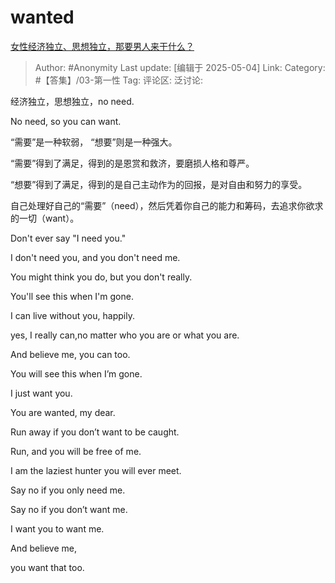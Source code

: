 # wanted
[女性经济独立、思想独立，那要男人来干什么？](https://www.zhihu.com/question/1900271409474811272/answer/1902142252865818661)

> Author: #Anonymity
> Last update: [编辑于 2025-05-04]
> Link:
> Category: #【答集】/03-第一性 
> Tag:
> 评论区:
> 泛讨论:  

经济独立，思想独立，no need.

No need, so you can want.

“需要”是一种软弱， “想要”则是一种强大。

“需要”得到了满足，得到的是恩赏和救济，要磨损人格和尊严。

“想要”得到了满足，得到的是自己主动作为的回报，是对自由和努力的享受。

自己处理好自己的“需要”（need），然后凭着你自己的能力和筹码，去追求你欲求的一切（want）。

Don't ever say "I need you."

I don't need you, and you don't need me.

You might think you do, but you don't really.

You'll see this when I'm gone.

  

I can live without you, happily.

yes, I really can,no matter who you are or what you are.

And believe me, you can too.

You will see this when I’m gone.

  

I just want you.

You are wanted, my dear.

  

Run away if you don’t want to be caught.

Run, and you will be free of me.

I am the laziest hunter you will ever meet.

  

Say no if you only need me.

Say no if you don’t want me.

  

I want you to want me.

  
And believe me,

you want that too.
